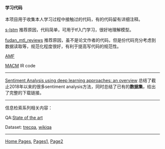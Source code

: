 #### 学习代码

本项目用于收集本人学习过程中接触过的代码，有的代码留有详细注释。

[s-lstm](https://github.com/leuchine/S-LSTM) 推荐原因，代码简单，可用于tf入门学习，很好地理解模型。

[fudan_mtl_reviews](https://github.com/FrankWork/fudan_mtl_reviews) 推荐原因，虽不是论文作者的代码，但是份代码充分考虑到数据读取等，规范化程度很好，有利于提高写代码的规范性。

[AMF](https://github.com/hexiangnan/adversarial_personalized_ranking)

[MACM](https://github.com/yifannie/MACM) IR code


***
[Sentiment Analysis using deep learning approaches: an overview](http://engine.scichina.com/publisher/scp/journal/SCIS/63/1/10.1007/S11432-018-9941-6?slug=fulltext) 总结了截止2018年以来的很多sentiment analysis方法，同时总结了已有的**数据集**，给出了完整的下载链接。

***
信息检索系列相关内容：

QA:[State of the art](https://aclweb.org/aclwiki/Question_Answering_(State_of_the_art))

Dataset: [trecqa](https://github.com/castorini/data/blob/master/TrecQA/data/TEST.xml), [wikiqa](https://github.com/castorini/data/tree/master/WikiQA)

***
[Home Pages](https://github.com/haimingwu), [Pages1](https://github.com/qiuchili/qiuchili.github.io), [Page2](https://wabyking.github.io/old.html)
